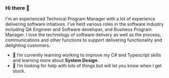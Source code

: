 ### Hi there 👋

I'm an experienced Technical Program Manager with a lot of experience delivering software intiatives.  I've held various roles in the software industry including QA Engineer and Software developer, and Business Program Manager.  I love the technology of software delivery as well as the process, communications and other functions to support delivering functionality and delighting customers.


- 🌱 I’m currently learning working to improve my C# and Typescript skills and learning more about **System Design**.
- 🤔 I’m looking for help with lots of things but will let you know when I get stuck.

